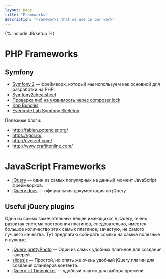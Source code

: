 ```yaml
---
layout: page
title: "Frameworks"
description: "Frameworks that we use in our work"
---
```

{% include JB/setup %}

# PHP Frameworks

## Symfony

* [Symfony 2][symfony] — фреймворк, который мы используем как основной для разработки
на PHP.
* [Symfony2cheatsheet](http://www.symfony2cheatsheet.com/)
* [Проверка либ на уязвимость через composer.lock](https://security.sensiolabs.org/check)
* [Knp Bundles](http://knpbundles.com/)
* [Evercode Lab Symfony Skeleton](https://github.com/EvercodeLab/symfony-skeleton)

Полезные блоги:

* <http://fabien.potencier.org/>
* <https://igor.io/>
* <http://everzet.com/>
* <http://www.craftitonline.com/>

# JavaScript Frameworks

* [jQuery][jQuery] — один из самых популярных на данный момент
  JavaScript фреймворков.
* [jQuery docs][jQuery-docs] — официальная документация по jQuery

## Useful jQuery plugins

Одна из самых замечательных вещей имеющихся в jQuery, очень развитая система
построения плагинов, следовательно, имеется большое количество этих самых
плагинов, зачастую, не самого лучшего качества. Тут предлагаю собирать ссылки
на самые полезные и нужные.

* [jQuery prettyPhoto][prettyPhoto] — Один из самых удобных плагинов для 
создания галерей.
* [slidesjs][slidesjs] — Простой, но опять же очень удобный jQuery плагин для 
создания слайдеров контента.
* [jQuery UI Timepicker][uitimepicker] — удобный плагин для выбора времени.

<!-- Links -->
[symfony]: http://symfony.com/
[jQuery-docs]: http://docs.jquery.com/
[jQuery]: http://jquery.com/
[prettyPhoto]: http://www.no-margin-for-errors.com/projects/prettyphoto-jquery-lightbox-clone/
[slidesjs]: http://slidesjs.com/
[uitimepicker]: https://fgelinas.com/code/timepicker/

